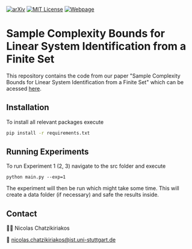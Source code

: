 <!-- PROJECT SHIELDS -->
[![arXiv][arxiv-shield]][arxiv-url]
[![MIT License][license-shield]][license-url]
[![Webpage][webpage-shield]][webpage-url]

# Sample Complexity Bounds for Linear System Identification from a Finite Set 
This repository contains the code from our paper "Sample Complexity Bounds for Linear System Identification from a Finite Set" which can be acessed [here](https://arxiv.org/abs/2409.11141). 

## Installation
To install all relevant packages execute 
```bash 
pip install -r requirements.txt
```

## Running Experiments
To run Experiment 1 (2, 3) navigate to the src folder and execute 
``` terminal
python main.py --exp=1
```
The experiment will then be run which might take some time. This will create a data folder (if necessary) and safe the results inside.

## Contact
🧑‍💻 Nicolas Chatzikiriakos 

📧 [nicolas.chatzikiriakos@ist.uni-stuttgart.de](mailto:nicolas.chatzikiriakos@ist.uni-stuttgart.de)


[license-shield]: https://img.shields.io/badge/License-MIT-T?style=flat&color=blue
[license-url]: https://github.com/col-tasas/2024-bounds-finite-set-ID/blob/main/LICENSE
[webpage-shield]: https://img.shields.io/badge/Webpage-Nicolas%20Chatzikiriakos-T?style=flat&logo=codementor&color=green
[webpage-url]: https://www.ist.uni-stuttgart.de/institute/team/Chatzikiriakos/
[arxiv-shield]: https://img.shields.io/badge/arXiv-2409.11141-t?style=flat&logo=arxiv&logoColor=white&color=red
[arxiv-url]: https://arxiv.org/abs/2409.11141
